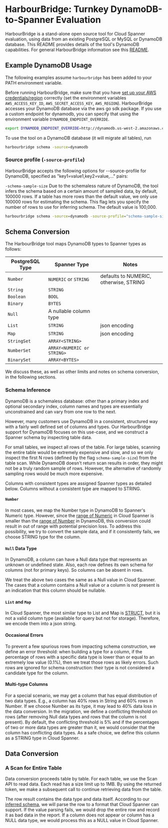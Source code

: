 # HarbourBridge: Turnkey DynamoDB-to-Spanner Evaluation

HarbourBridge is a stand-alone open source tool for Cloud Spanner evaluation,
using data from an existing PostgreSQL or MySQL or DynamoDB database. This
README provides details of the tool's DynamoDB capabilities. For general
HarbourBridge information see this [README](https://github.com/cloudspannerecosystem/harbourbridge#harbourbridge-turnkey-spanner-evaluation).

## Example DynamoDB Usage

The following examples assume `harbourbridge` has been added to your PATH
environment variable.

Before running HarbourBridge, make sure that you have
[set up your AWS credentials/region](https://docs.aws.amazon.com/sdk-for-go/v1/developer-guide/configuring-sdk.html)
correctly (set the environment variables `AWS_ACCESS_KEY_ID`, 
`AWS_SECRET_ACCESS_KEY`, `AWS_REGION`). HarbourBridge accesses your 
DynamoDB database via the aws go sdk package. If you use a custom endpoint
for dynamodb, you can specify that using the environment variable 
`DYNAMODB_ENDPOINT_OVERRIDE`.

```sh
export DYNAMODB_ENDPOINT_OVERRIDE=http://dynamodb.us-west-2.amazonaws.com`
```

To use the tool on a DynamoDB database (it will migrate all tables),
run

```sh
harbourbridge schema -source=dynamodb
```

### Source profile (`-source-profile`)

HarbourBridge accepts the following options for --source-profile for DynamoDB,
specified as "key1=value1,key2=value,..." pairs:

`-schema-sample-size` Due to the schemaless nature of DynamoDB, the tool infers
the schema based on a certain amount of sampled data, by default, 100000 rows.
If a table has more rows than the default value, we only use 100000 rows for 
estimating the schema. This flag lets you specify the number of rows to use for
inferring schema. The default value is 100,000.

```sh
harbourbridge schema -source=dynamodb -source-profile="schema-sample-size=500000"
```

## Schema Conversion

The HarbourBridge tool maps DynamoDB types to Spanner types as follows:

| PostgreSQL Type    | Spanner Type               | Notes                                     |
| ------------------ | -------------------------- | ----------------------------------------- |
| `Number`           | `NUMERIC` or `STRING`      | defaults to NUMERIC, otherwise, STRING    |
| `String`           | `STRING`                   |                                           |
| `Boolean`          | `BOOL`                     |                                           |
| `Binary`           | `BYTES`                    |                                           |
| `Null`             | A nullable column type     |                                           |
| `List`             | `STRING`                   | json encoding                             |
| `Map`              | `STRING`                   | json encoding                             |
| `StringSet`        | `ARRAY<STRING>`            |                                           |
| `NumberSet`        | `ARRAY<NUMERIC or STRING>` |                                           |
| `BinarySet`        | `ARRAY<BYTES>`             |                                           |

We discuss these, as well as other limits and notes on schema conversion, in the
following sections.

### Schema Inference

DynamoDB is a schemaless database: other than a primary index and optional
secondary index, column names and types are essentially unconstrained
and can vary from one row to the next.

However, many customers use DynamoDB in a consistent, structured way
with a fairly well defined set of columns and types. Our HarbourBridge support
for DynamoDB focuses on this use-case, and we construct a Spanner schema
by inspecting table data.

For small tables, we inspect all rows of the table. For large tables, scanning
the entire table would be extremely expensive and slow, and so we only inspect
the first N rows (defined by the flag `schema-sample-size`) from the table scan.
While DynamoDB doesn't return scan results in order, they might not be a truly
random sample of rows. However, the alternative of randomly sampling rows
would be much more expensive.

Columns with consistent types are assigned Spanner types as detailed below.
Columns without a consistent type are mapped to STRING.

#### `Number`

In most cases, we map the Number type in DynamoDB to Spanner's Numeric type.
However, since the [range of Numeric](https://cloud.google.com/spanner/docs/storing-numeric-data)
in Cloud Spanner is smaller than the [range of Number](https://docs.aws.amazon.com/amazondynamodb/latest/developerguide/HowItWorks.NamingRulesDataTypes.html)
in DynamoDB, this conversion could result in out of range with potential
precision loss. To address this possibility, we try to convert the sample data,
and if it consistently fails, we choose STRING type for the column.

#### `Null` Data Type

In DynamoDB, a column can have a Null data type that represents an unknown or
undefined state. Also, each row defines its own schema for columns (not for
primary keys). So columns can be absent in rows. 

We treat the above two cases the same as a Null value in Cloud Spanner. The
cases that a column contains a Null value or a column is not present is an
indication that this column should be nullable.

#### `List` and `Map`

In Cloud Spanner, the most similar type to List and Map is
[STRUCT](https://cloud.google.com/spanner/docs/data-types#struct_type), but it
is not a valid column type (available for query but not for storage).
Therefore, we encode them into a json string. 

#### Occasional Errors

To prevent a few spurious rows from impacting schema construction, we define an
error threshold: when building a type for a column, if the percentage of rows
with a specific data type is lower than or equal to an extremely low
value (0.1%), then we treat those rows as likely errors. Such rows are ignored
for schema construction: their type is not considered a candidate type for the
column.

#### Multi-type Columns

For a special scenario, we may get a column that has equal distribution of two
data types. E.g., a column has 40% rows in String and 60% rows in Number. If we
choose Number as its type, it may lead to 40% data loss in the data conversion.
In the migration, we define a conflicting threshold on rows (after removing Null
data types and rows that the column is not present). By default, the conflicting
threshold is 5% and if the percentages of two or more data types are greater
than it, we would consider that the column has conflicting data types. As a safe
choice, we define this column as a STRING type in Cloud Spanner. 

## Data Conversion

### A Scan for Entire Table

Data conversion proceeds table by table. For each table, we use the Scan API to
read data. Each read has a size limit up to 1MB. By using the returned token, we
make a subsequent call to continue retrieving data from the table.

The row result contains the data type and data itself. According to our
[inferred schema](#schema-inference), we will parse the row to a format that
Cloud Spanner can support. If the value parsing fails, we would drop the entire
row and record it as bad data in the report. If a column does not appear or 
column has a NULL data type, we would process this as a NULL value in 
Cloud Spanner. 
